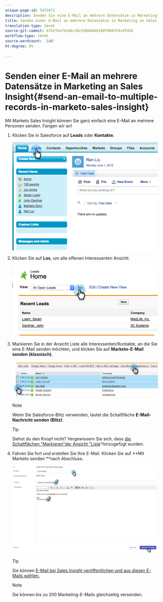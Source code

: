 ```yaml
---
unique-page-id: 5472672
description: Senden Sie eine E-Mail an mehrere Datensätze in MarketingTo Sales Insight - MarketingTo Docs - Produktdokumentation
title: Senden einer E-Mail an mehrere Datensätze in Marketing an Sales Insight
translation-type: tm+mt
source-git-commit: 47b2fee7d146c3dc558d4bbb10070683f4cdfd3d
workflow-type: tm+mt
source-wordcount: '148'
ht-degree: 0%

---
```



# Senden einer E-Mail an mehrere Datensätze in Marketing an Sales Insight{#send-an-email-to-multiple-records-in-marketo-sales-insight}

Mit Marketo Sales Insight können Sie ganz einfach eine E-Mail an mehrere Personen senden. Fangen wir an!

1. Klicken Sie in Salesforce auf **Leads** oder **Kontakte**.

   ![](assets/image2015-6-1-14-3a40-3a35.png)

1. Klicken Sie auf **Los**, um alle offenen Interessenten Ansicht.

   ![](assets/image2015-6-1-14-3a41-3a42.png)

1. Markieren Sie in der Ansicht Liste alle Interessenten/Kontakte, an die Sie eine E-Mail senden möchten, und klicken Sie auf **Marketo-E-Mail senden (klassisch)**.

   ![](assets/three.png)

   >[!NOTE]
   >
   >Wenn Sie Salesforce-Blitz verwenden, lautet die Schaltfläche **E-Mail-Nachricht senden (Blitz)**.

   >[!TIP]
   >
   >Siehst du den Knopf nicht? Vergewissern Sie sich, dass [die Schaltflächen &quot;Markieren&quot;der Ansicht &quot;Liste](add-marketo-sales-insight-tab-and-buttons-to-salesforce.md)&quot;hinzugefügt wurden.

1. Fahren Sie fort und erstellen Sie Ihre E-Mail. Klicken Sie auf **Mit Marketo senden **nach Abschluss.

   ![](assets/four.png)

   >[!TIP]
   >
   >Sie können [E-Mail bei Sales Insight veröffentlichen und aus diesen E-Mails wählen.](../../../../../product-docs/marketo-sales-insight/msi-for-salesforce/features/actions-in-the-msi-panel/send-marketo-email/publish-an-email-to-sales-insight.md)

   >[!NOTE]
   >
   >Sie können bis zu 200 Marketing-E-Mails gleichzeitig versenden.

